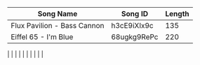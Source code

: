 |Song Name|Song ID|Length|
|---------|-------|------|
| Flux Pavilion - Bass Cannon | h3cE9iXIx9c | 135 |
| Eiffel 65 - I'm Blue | 68ugkg9RePc | 220 |
| 
| 
| 
| 
| 
| 
| 
| 
| 
| 